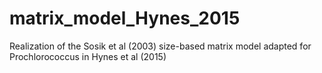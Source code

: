 # matrix_model_Hynes_2015
Realization of the Sosik et al (2003) size-based matrix model adapted for Prochlorococcus in Hynes et al (2015)
